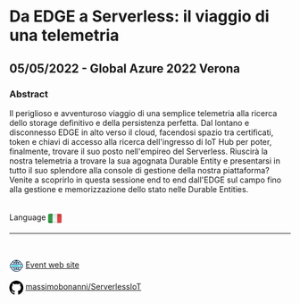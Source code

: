 # Da EDGE a Serverless: il viaggio di una telemetria
## 05/05/2022 - Global Azure 2022 Verona
### Abstract
Il periglioso e avventuroso viaggio di una semplice telemetria alla ricerca dello storage definitivo e della persistenza perfetta. Dal lontano e disconnesso EDGE in alto verso il cloud, facendosi spazio tra certificati, token e chiavi di accesso alla ricerca dell'ingresso di IoT Hub per poter, finalmente, trovare il suo posto nell'empireo del Serverless. Riuscirà la nostra telemetria a trovare la sua agognata Durable Entity e presentarsi in tutto il suo splendore alla console di gestione della nostra piattaforma? Venite a scoprirlo in questa sessione end to end dall'EDGE sul campo fino alla gestione e memorizzazione dello stato nelle Durable Entities.

<br/>
Language <img width="25" src="https://raw.githubusercontent.com/massimobonanni/massimobonanni/master/images/flagitaly.svg" style="vertical-align:middle">

<br/>

---

<br/>
<p>
<img width="25" src="https://raw.githubusercontent.com/massimobonanni/massimobonanni/master/images/eventwebsite.svg" style="vertical-align:middle"> 
<a href="https://cloudgen.it/global-azure-2022/">Event web site</a>
</p>

<p>
<img width="25" src="https://raw.githubusercontent.com/massimobonanni/massimobonanni/master/images/github.svg" style="vertical-align:middle"> 
<a href="https://github.com/massimobonanni/ServerlessIoT" target="_blank">massimobonanni/ServerlessIoT
</a>
</p>



